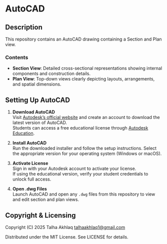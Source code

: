 # AutoCAD

## Description
This repository contains an AutoCAD drawing containing a Section and Plan view.

### Contents
- **Section View**: Detailed cross-sectional representations showing internal components and construction details.
- **Plan View**: Top-down views clearly depicting layouts, arrangements, and spatial dimensions.

## Setting Up AutoCAD

1. **Download AutoCAD**  
   Visit [Autodesk’s official website](https://www.autodesk.com/products/autocad/overview) and create an account to download the latest version of AutoCAD.  
   Students can access a free educational license through [Autodesk Education](https://www.autodesk.com/education/edu-software/overview).

2. **Install AutoCAD**  
   Run the downloaded installer and follow the setup instructions. Select the appropriate version for your operating system (Windows or macOS).

3. **Activate License**  
   Sign in with your Autodesk account to activate your license.  
   If using the educational version, verify your student credentials to unlock full access.

4. **Open .dwg Files**  
   Launch AutoCAD and open any `.dwg` files from this repository to view and edit section and plan views.

## Copyright & Licensing

Copyright (C) 2025 Talha Akhlaq <talhaakhlaq1@gmail.com>

Distributed under the MIT License. See LICENSE for details.
##

